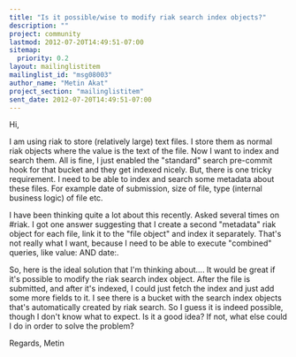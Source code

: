 ```yaml
---
title: "Is it possible/wise to modify riak search index objects?"
description: ""
project: community
lastmod: 2012-07-20T14:49:51-07:00
sitemap:
  priority: 0.2
layout: mailinglistitem
mailinglist_id: "msg08003"
author_name: "Metin Akat"
project_section: "mailinglistitem"
sent_date: 2012-07-20T14:49:51-07:00
---
```



Hi,

I am using riak to store (relatively large) text files. I store them as
normal riak objects where the value is the text of the file. Now I want to
index and search them. All is fine, I just enabled the "standard" search
pre-commit hook for that bucket and they get indexed nicely. But, there is
one tricky requirement. I need to be able to index and search some metadata
about these files. For example date of submission, size of file, type
(internal business logic) of file etc.

I have been thinking quite a lot about this recently. Asked several times
on #riak. I got one answer suggesting that I create a second "metadata"
riak object for each file, link it to the "file object" and index it
separately. That's not really what I want, because I need to be able to
execute "combined" queries, like value: AND date:.

So, here is the ideal solution that I'm thinking about.... It would be
great if it's possible to modify the riak search index object. After the
file is submitted, and after it's indexed, I could just fetch the index and
just add some more fields to it.
I see there is a bucket with the search index objects that's automatically
created by riak search. So I guess it is indeed possible, though I don't
know what to expect. Is it a good idea? If not, what else could I do in
order to solve the problem?

Regards,
Metin
